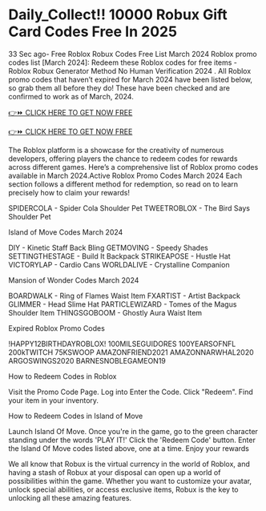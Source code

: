 # Daily_Collect!! 10000 Robux Gift Card Codes Free In 2025


33 Sec ago- Free Roblox Robux Codes Free List March 2024 Roblox promo codes list [March 2024]: Redeem these Roblox codes for free items - Roblox Robux Generator Method No Human Verification 2024 . All Roblox promo codes that haven’t expired for March 2024 have been listed below, so grab them all before they do! These have been checked and are confirmed to work as of March, 2024.

[👉⏩ CLICK HERE TO GET NOW FREE](https://appbitly.com/robxlixmn)

[👉⏩ CLICK HERE TO GET NOW FREE](https://appbitly.com/robxlixmn)


The Roblox platform is a showcase for the creativity of numerous developers, offering players the chance to redeem codes for rewards across different games. Here’s a comprehensive list of Roblox promo codes available in March 2024.Active Roblox Promo Codes March 2024
Each section follows a different method for redemption, so read on to learn precisely how to claim your rewards!




SPIDERCOLA - Spider Cola Shoulder Pet
TWEETROBLOX - The Bird Says Shoulder Pet


Island of Move Codes March 2024



DIY - Kinetic Staff Back Bling
GETMOVING - Speedy Shades
SETTINGTHESTAGE - Build It Backpack
STRIKEAPOSE - Hustle Hat
VICTORYLAP - Cardio Cans
WORLDALIVE - Crystalline Companion




Mansion of Wonder Codes March 2024





BOARDWALK - Ring of Flames Waist Item
FXARTIST - Artist Backpack
GLIMMER - Head Slime Hat
PARTICLEWIZARD - Tomes of the Magus Shoulder Item
THINGSGOBOOM - Ghostly Aura Waist Item






Expired Roblox Promo Codes





!HAPPY12BIRTHDAYROBLOX!
100MILSEGUIDORES
100YEARSOFNFL
200kTWITCH
75KSWOOP
AMAZONFRIEND2021
AMAZONNARWHAL2020
ARGOSWINGS2020
BARNESNOBLEGAMEON19




How to Redeem Codes in Roblox





Visit the Promo Code Page.
Log into
Enter the Code.
Click "Redeem".
Find your item in your inventory.




How to Redeem Codes in Island of Move





Launch Island Of Move.
Once you're in the game, go to the green character standing under the words 'PLAY IT!'
Click the 'Redeem Code' button.
Enter the Island Of Move codes listed above, one at a time.
Enjoy your rewards




We all know that Robux is the virtual currency in the world of Roblox, and having a stash of Robux at your disposal can open up a world of possibilities within the game. Whether you want to customize your avatar, unlock special abilities, or access exclusive items, Robux is the key to unlocking all these amazing features.
